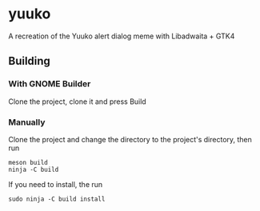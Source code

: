 # yuuko

A recreation of the Yuuko alert dialog meme with Libadwaita + GTK4

## Building

### With GNOME Builder

Clone the project, clone it and press Build 

### Manually

Clone the project and change the directory to the project's directory, then run
```
meson build 
ninja -C build 
``` 

If you need to install, the run
```
sudo ninja -C build install
```
